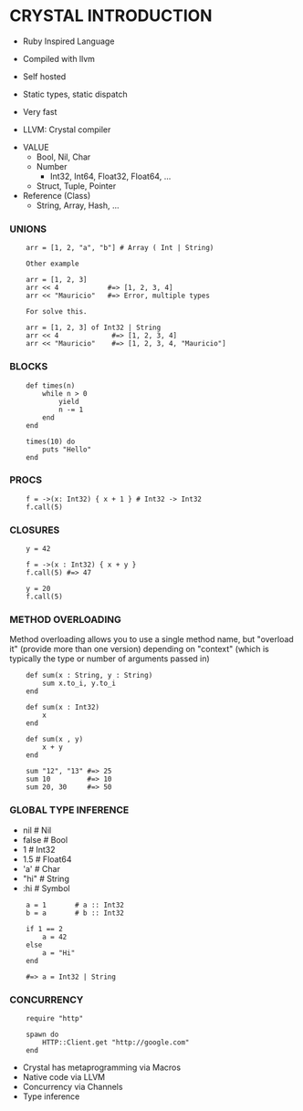 # CRYSTAL INTRODUCTION

- Ruby Inspired Language
- Compiled with llvm
- Self hosted
- Static types, static dispatch
- Very fast

- LLVM: Crystal compiler

+ VALUE
    - Bool, Nil, Char
    - Number
        - Int32, Int64, Float32, Float64, ...
    - Struct, Tuple, Pointer
+ Reference (Class)
    - String, Array, Hash, ...

### UNIONS

```crystal
    arr = [1, 2, "a", "b"] # Array ( Int | String)

    Other example

    arr = [1, 2, 3]
    arr << 4            #=> [1, 2, 3, 4]
    arr << "Mauricio"   #=> Error, multiple types

    For solve this.

    arr = [1, 2, 3] of Int32 | String
    arr << 4             #=> [1, 2, 3, 4]
    arr << "Mauricio"    #=> [1, 2, 3, 4, "Mauricio"]
```

### BLOCKS

```crystal
    def times(n)
        while n > 0
            yield
            n -= 1
        end
    end

    times(10) do
        puts "Hello"
    end
```

### PROCS

```crystal
    f = ->(x: Int32) { x + 1 } # Int32 -> Int32
    f.call(5)
```

### CLOSURES

```crystal
    y = 42

    f = ->(x : Int32) { x + y }
    f.call(5) #=> 47

    y = 20
    f.call(5)
```

### METHOD OVERLOADING

Method overloading allows you to use a single method name, but "overload it" (provide more than one version) depending on "context" (which is typically the type or number of arguments passed in)

```crystal
    def sum(x : String, y : String)
        sum x.to_i, y.to_i
    end

    def sum(x : Int32)
        x
    end

    def sum(x , y)
        x + y
    end

    sum "12", "13" #=> 25
    sum 10         #=> 10
    sum 20, 30     #=> 50
```

### GLOBAL TYPE INFERENCE

- nil           # Nil
- false         # Bool
- 1             # Int32
- 1.5           # Float64
- 'a'           # Char
- "hi"          # String
- :hi           # Symbol

```crystal
    a = 1       # a :: Int32
    b = a       # b :: Int32

    if 1 == 2
        a = 42
    else
        a = "Hi"
    end

    #=> a = Int32 | String
```

### CONCURRENCY

```crystal
    require "http"

    spawn do
        HTTP::Client.get "http://google.com"
    end
```

- Crystal has metaprogramming via Macros
- Native code via LLVM
- Concurrency via Channels
- Type inference
